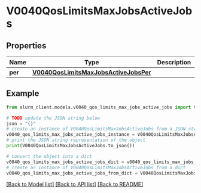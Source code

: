 # V0040QosLimitsMaxJobsActiveJobs


## Properties

Name | Type | Description | Notes
------------ | ------------- | ------------- | -------------
**per** | [**V0040QosLimitsMaxJobsActiveJobsPer**](V0040QosLimitsMaxJobsActiveJobsPer.md) |  | [optional] 

## Example

```python
from slurm_client.models.v0040_qos_limits_max_jobs_active_jobs import V0040QosLimitsMaxJobsActiveJobs

# TODO update the JSON string below
json = "{}"
# create an instance of V0040QosLimitsMaxJobsActiveJobs from a JSON string
v0040_qos_limits_max_jobs_active_jobs_instance = V0040QosLimitsMaxJobsActiveJobs.from_json(json)
# print the JSON string representation of the object
print(V0040QosLimitsMaxJobsActiveJobs.to_json())

# convert the object into a dict
v0040_qos_limits_max_jobs_active_jobs_dict = v0040_qos_limits_max_jobs_active_jobs_instance.to_dict()
# create an instance of V0040QosLimitsMaxJobsActiveJobs from a dict
v0040_qos_limits_max_jobs_active_jobs_from_dict = V0040QosLimitsMaxJobsActiveJobs.from_dict(v0040_qos_limits_max_jobs_active_jobs_dict)
```
[[Back to Model list]](../README.md#documentation-for-models) [[Back to API list]](../README.md#documentation-for-api-endpoints) [[Back to README]](../README.md)


